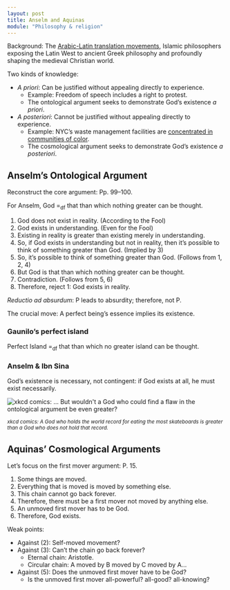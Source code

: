 ```yaml
---
layout: post
title: Anselm and Aquinas
module: "Philosophy & religion"
---
```


Background: The [Arabic-Latin translation movements](https://plato.stanford.edu/entries/arabic-islamic-influence), Islamic philosophers exposing the Latin West to ancient Greek philosophy and profoundly shaping the medieval Christian world.

Two kinds of knowledge:

- *A priori*: Can be justified without appealing directly to experience.
  - Example: Freedom of speech includes a right to protest.
  - The ontological argument seeks to demonstrate God’s existence *a priori*.
- *A posteriori*: Cannot be justified without appealing directly to experience.
  - Example: NYC’s waste management facilities are [concentrated in communities of color](https://experience.arcgis.com/experience/6a3da7b920f248af961554bdf01d668b).
  - The cosmological argument seeks to demonstrate God’s existence *a posteriori*.

## Anselm’s Ontological Argument

Reconstruct the core argument: Pp. 99–100.

For Anselm, God =<sub>df</sub> that than which nothing greater can be thought.

1. God does not exist in reality. (According to the Fool)
2. God exists in understanding. (Even for the Fool)
3. Existing in reality is greater than existing merely in understanding.
4. So, if God exists in understanding but not in reality, then it’s possible to think of something greater than God. (Implied by 3)
5. So, it’s possible to think of something greater than God. (Follows from 1, 2, 4)
6. But God is that than which nothing greater can be thought.
7. Contradiction. (Follows from 5, 6)
8. Therefore, reject 1: God exists in reality.

*Reductio ad absurdum*: P leads to absurdity; therefore, not P.

The crucial move: A perfect being’s essence implies its existence.

### Gaunilo’s perfect island

Perfect Island =<sub>df</sub> that than which no greater island can be thought.

### Anselm & Ibn Sina

God’s existence is necessary, not contingent: if God exists at all, he must exist necessarily.

<img class="img-fluid rounded mx-auto d-block" alt="xkcd comics: ... But wouldn't a God who could find a flaw in the ontological argument be even greater?" src="https://imgs.xkcd.com/comics/ontological_argument.png">

<p><small><i>xkcd comics: A God who holds the world record for eating the most skateboards is greater than a God who does not hold that record.</i></small></p>

## Aquinas’ Cosmological Arguments

Let’s focus on the first mover argument: P. 15.

1. Some things are moved.
2. Everything that is moved is moved by something else.
3. This chain cannot go back forever.
4. Therefore, there must be a first mover not moved by anything else.
5. An unmoved first mover has to be God.
6. Therefore, God exists.

Weak points:

- Against (2): Self-moved movement?
- Against (3): Can’t the chain go back forever?
  - Eternal chain: Aristotle.
  - Circular chain: A moved by B moved by C moved by A…
- Against (5): Does the unmoved first mover have to be God?
  - Is the unmoved first mover all-powerful? all-good? all-knowing?

